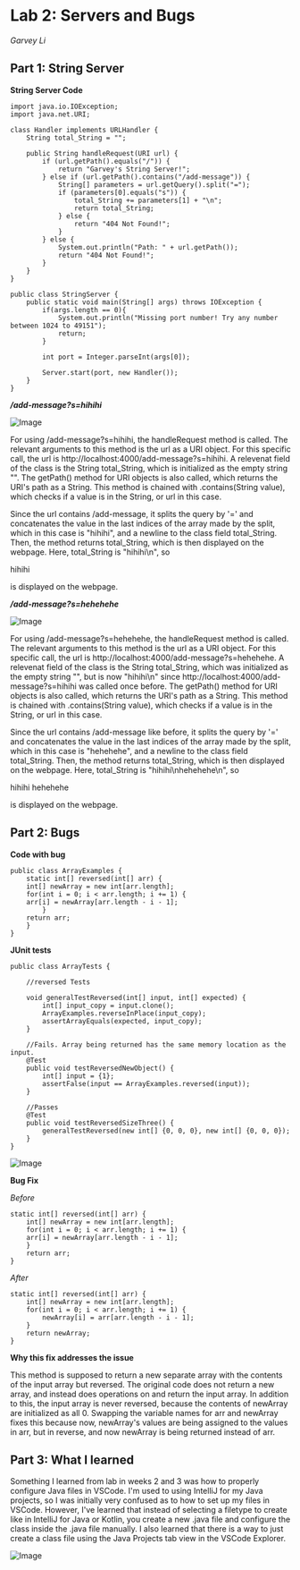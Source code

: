 # Lab 2: Servers and Bugs

*Garvey Li*


## Part 1: String Server 

  **String Server Code**

    import java.io.IOException;
    import java.net.URI;

    class Handler implements URLHandler {
        String total_String = "";

        public String handleRequest(URI url) {
            if (url.getPath().equals("/")) {
                return "Garvey's String Server!";
            } else if (url.getPath().contains("/add-message")) {
                String[] parameters = url.getQuery().split("=");
                if (parameters[0].equals("s")) {
                    total_String += parameters[1] + "\n";
                    return total_String;
                } else {
                    return "404 Not Found!";
                }
            } else {
                System.out.println("Path: " + url.getPath());
                return "404 Not Found!";
            }
        }
    }

    public class StringServer {
        public static void main(String[] args) throws IOException {
            if(args.length == 0){
                System.out.println("Missing port number! Try any number between 1024 to 49151");
                return;
            }

            int port = Integer.parseInt(args[0]);

            Server.start(port, new Handler());
        }
    }


***/add-message?s=hihihi***

![Image](lab2_images/stringserver_hihihi.PNG)

For using /add-message?s=hihihi, the handleRequest method is called. The relevant arguments to this method is the url as a URI object. For this specific call, the url is http://localhost:4000/add-message?s=hihihi. A relevenat field of the class is the String total_String, which is initialized as the empty string "". The getPath() method for URI objects is also called, which returns the URI's path as a String. This method is chained with .contains(String value), which checks if a value is in the String, or url in this case. 

Since the url contains /add-message, it splits the query by '=' and concatenates the value in the last indices of the array made by the split, which in this case is "hihihi", and a newline to the class field total_String. Then, the method returns total_String, which is then displayed on the webpage. Here, total_String is "hihihi\n", so 

hihihi 

is displayed on the webpage.

***/add-message?s=hehehehe***

![Image](lab2_images/stringserver_hehehe.PNG)

For using /add-message?s=hehehehe, the handleRequest method is called. The relevant arguments to this method is the url as a URI object. For this specific call, the url is http://localhost:4000/add-message?s=hehehehe. A relevenat field of the class is the String total_String, which was initialized as the empty string "", but is now "hihihi\n" since http://localhost:4000/add-message?s=hihihi was called once before. The getPath() method for URI objects is also called, which returns the URI's path as a String. This method is chained with .contains(String value), which checks if a value is in the String, or url in this case. 

Since the url contains /add-message like before, it splits the query by '=' and concatenates the value in the last indices of the array made by the split, which in this case is "hehehehe", and a newline to the class field total_String. Then, the method returns total_String, which is then displayed on the webpage. Here, total_String is "hihihi\nhehehehe\n", so 

hihihi
hehehehe

is displayed on the webpage.


## Part 2: Bugs 

**Code with bug**

    public class ArrayExamples {
        static int[] reversed(int[] arr) {
        int[] newArray = new int[arr.length];
        for(int i = 0; i < arr.length; i += 1) {
        arr[i] = newArray[arr.length - i - 1];
            }
        return arr;
        }
    }

**JUnit tests**

    public class ArrayTests {

        //reversed Tests

        void generalTestReversed(int[] input, int[] expected) {
            int[] input_copy = input.clone();
            ArrayExamples.reverseInPlace(input_copy);
            assertArrayEquals(expected, input_copy);
        }

        //Fails. Array being returned has the same memory location as the input.
        @Test
        public void testReversedNewObject() {
            int[] input = {1};
            assertFalse(input == ArrayExamples.reversed(input));
        }

        //Passes
        @Test
        public void testReversedSizeThree() {
            generalTestReversed(new int[] {0, 0, 0}, new int[] {0, 0, 0});
        }
    }

![Image](lab2_images/arraytest_junit_results.PNG)

**Bug Fix**

*Before*

    static int[] reversed(int[] arr) {
        int[] newArray = new int[arr.length];
        for(int i = 0; i < arr.length; i += 1) {
        arr[i] = newArray[arr.length - i - 1];
        }
        return arr;
    }
    
*After*
        
    static int[] reversed(int[] arr) {
        int[] newArray = new int[arr.length];
        for(int i = 0; i < arr.length; i += 1) {
            newArray[i] = arr[arr.length - i - 1];
        }
        return newArray;
    }

**Why this fix addresses the issue**

This method is supposed to return a new separate array with the contents of the input array but reversed. The original code does not return a new array, and instead does operations on and return the input array. In addition to this, the input array is never reversed, because the contents of newArray are initialized as all 0. Swapping the variable names for arr and newArray fixes this because now, newArray's values are being assigned to the values in arr, but in reverse, and now newArray is being returned instead of arr.
        

## Part 3: What I learned 

Something I learned from lab in weeks 2 and 3 was how to properly configure Java files in VSCode. I'm used to using IntelliJ for my Java projects, so I was initially very confused as to how to set up my files in VSCode. However, I've learned that instead of selecting a filetype to create like in IntelliJ for Java or Kotlin, you create a new .java file and configure the class inside the .java file manually. I also learned that there is a way to just create a class file using the Java Projects tab view in the VSCode Explorer.

![Image](lab2_images/vscode_java_projs_tab.PNG)